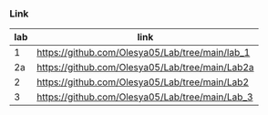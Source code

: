 ### Link 

lab | link
--- | ----------------------------------------------------------------
1   | https://github.com/Olesya05/Lab/tree/main/lab_1
2a  | https://github.com/Olesya05/Lab/tree/main/Lab2a
2   | https://github.com/Olesya05/Lab/tree/main/Lab2
3   | https://github.com/Olesya05/Lab/tree/main/Lab_3